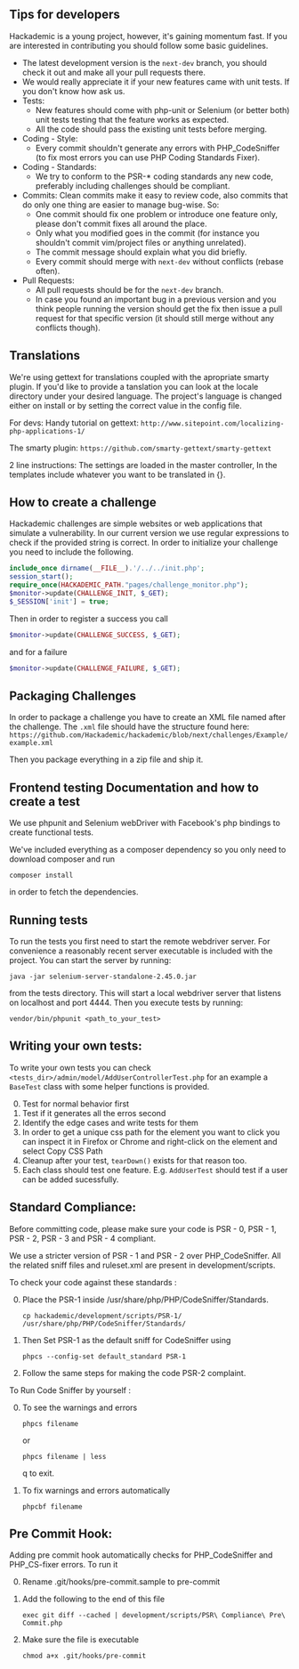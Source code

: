 Tips for developers
-------------------

Hackademic is a young project, however, it's gaining momentum fast. If you are interested in contributing you should follow some basic guidelines.

* The latest development version is the `next-dev` branch, you should check it out and make all your pull requests there.
* We would really appreciate it if your new features came with unit tests. If you don't know how ask us.
* Tests:
  * New features should come with php-unit or Selenium (or better both) unit tests testing that the feature works as expected.
  * All the code should pass the existing unit tests before merging.
* Coding - Style:
  * Every commit shouldn't generate any errors with PHP_CodeSniffer (to fix most errors you can use PHP Coding Standards Fixer).
* Coding - Standards:
  * We try to conform to the PSR-* coding standards any new code, preferably including challenges should be compliant.
* Commits: Clean commits make it easy to review code, also commits that do only one thing are easier to manage bug-wise. So:
    * One commit should fix one problem or introduce one feature only, please don't commit fixes all around the place.
    * Only what you modified goes in the commit (for instance you shouldn't commit vim/project files or anything unrelated).
    * The commit message should explain what you did briefly.
    * Every commit should merge with `next-dev` without conflicts (rebase often).
* Pull Requests:
  * All pull requests should be for the `next-dev` branch.
  * In case you found an important bug in a previous version and you think people running the version should get the fix then issue a pull request for that specific version (it should still merge without any conflicts though).


Translations
------------
We're using gettext for translations coupled with the apropriate smarty plugin.
If you'd like to provide a tanslation you can look at the locale directory under your desired language.
The project's language is changed either on install or by setting the correct value in the config file.

For devs:
Handy tutorial on gettext:
`http://www.sitepoint.com/localizing-php-applications-1/`

The smarty plugin:
`https://github.com/smarty-gettext/smarty-gettext`

2 line instructions:
The settings are loaded in the master controller,
In the templates include whatever you want to be translated in {}.


How to create a challenge
-------------------------

Hackademic challenges are simple websites or web applications that simulate a vulnerability.
In our current version we use regular expressions to check if the provided string is correct.
In order to initialize your challenge you need to include the following.

```php
include_once dirname(__FILE__).'/../../init.php';
session_start();
require_once(HACKADEMIC_PATH."pages/challenge_monitor.php");
$monitor->update(CHALLENGE_INIT, $_GET);
$_SESSION['init'] = true;
```

Then in order to register a success you call
```php
$monitor->update(CHALLENGE_SUCCESS, $_GET);
```
and for a failure 
```php
$monitor->update(CHALLENGE_FAILURE, $_GET);
```


Packaging Challenges
-----------------------------

In order to package a challenge you have to create an XML file named after the challenge. The `.xml` file should have the structure found here:
`https://github.com/Hackademic/hackademic/blob/next/challenges/Example/example.xml`

Then you package everything in a zip file and ship it.


Frontend testing Documentation and how to create a test
-------------------------------------------------------

We use phpunit and Selenium webDriver with Facebook's php bindings to create functional tests.

We've included everything as a composer dependency so you only need to download composer and run
```
composer install
```
in order to fetch the dependencies.


Running tests
-------------

To run the tests you first need to start the remote webdriver server.
For convenience a reasonably recent server executable is included with the project.
You can start the server by running:
```
java -jar selenium-server-standalone-2.45.0.jar
```
from the tests directory.
This will start a local webdriver server that listens on localhost and port 4444.
Then you execute tests by running:
```
vendor/bin/phpunit <path_to_your_test>
```


Writing your own tests:
-----------------------

To write your own tests you can check `<tests_dir>/admin/model/AddUserControllerTest.php` for an example a `BaseTest` class with some helper functions is provided.

0. Test for normal behavior first
1. Test if it generates all the erros second
3. Identify the edge cases and write tests for them
4. In order to get a unique css path for the element you want to click you can inspect it in Firefox or Chrome and right-click on the element and select Copy CSS Path
5. Cleanup after your test, `tearDown()` exists for that reason too.
6. Each class should test one feature. E.g. `AddUserTest` should test if a user can be added sucessfully.



Standard Compliance:
--------------------

Before committing code, please make sure your code is PSR - 0, PSR - 1, PSR - 2, PSR - 3 and PSR - 4 compliant.

We use a stricter version of PSR - 1 and PSR - 2 over PHP_CodeSniffer. All the related sniff files and ruleset.xml are present in development/scripts.

To check your code against these standards :

0. Place the PSR-1 inside /usr/share/php/PHP/CodeSniffer/Standards.

   ```
   cp hackademic/development/scripts/PSR-1/ /usr/share/php/PHP/CodeSniffer/Standards/
   ```
1. Then Set PSR-1 as the default sniff for CodeSniffer using

   ```
   phpcs --config-set default_standard PSR-1
   ```

2. Follow the same steps for making the code PSR-2 complaint.


To Run Code Sniffer by yourself :

0. To see the warnings and errors

   ```
   phpcs filename
   ```
   or

   ```
   phpcs filename | less
   ```
   q to exit.

1. To fix warnings and errors automatically

   ```
   phpcbf filename
   ```


Pre Commit Hook:
----------------

Adding pre commit hook automatically checks for PHP_CodeSniffer and PHP_CS-fixer
errors. To run it

0. Rename .git/hooks/pre-commit.sample to pre-commit
1. Add the following to the end of this file

   ```
   exec git diff --cached | development/scripts/PSR\ Compliance\ Pre\ Commit.php
   ```

2. Make sure the file is executable

	```
	chmod a+x .git/hooks/pre-commit
	```
